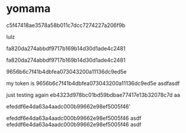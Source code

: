 yomama
======
c5f47418ae3578a58b011c7dcc7274227a206f9b

lulz

fa820da274abbdf9717b169b14d30d1ade4c2481

fa820da274abbdf9717b169b14d30d1ade4c2481

9656b6c7f41b4dbfea073043200a11136dc9ed5e

my token is 9656b6c7f41b4dbfea073043200a11136dc9ed5e asdfasdf

just testing again eb4323d978bc01bd59bdbae77417e13b32078c7d aa


efeddf6e4da63a4aadc000b99662e98ef5005f46'


efeddf6e4da63a4aadc000b99662e98ef5005f46
asdf efeddf6e4da63a4aadc000b99662e98ef5005f46 asdf
